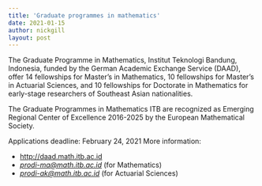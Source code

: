 ```yaml
---
title: 'Graduate programmes in mathematics'
date: 2021-01-15
author: nickgill
layout: post
---
```


The Graduate Programme in Mathematics, Institut Teknologi Bandung, Indonesia, funded by the German Academic Exchange Service (DAAD), offer 14 fellowships for Master’s in Mathematics, 10 fellowships for Master’s in Actuarial Sciences, and 10 fellowships for Doctorate in Mathematics for early-stage researchers of Southeast Asian nationalities.

The Graduate Programmes in Mathematics ITB are recognized as Emerging Regional Center of Excellence 2016-2025 by the European Mathematical Society.

Applications deadline: February 24, 2021
More information: 
 * <a href = "http://daad.math.itb.ac.id/">http://daad.math.itb.ac.id</a>
 * *prodi-ma@math.itb.ac.id* (for Mathematics) 
 * *prodi-ak@math.itb.ac.id* (for Actuarial Sciences)
